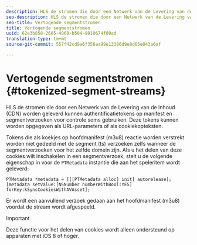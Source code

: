 ```yaml
---
description: HLS de stromen die door een Netwerk van de Levering van de Inhoud (CDN) worden geleverd kunnen authentificatietokens op manifest en segmentverzoeken voor controle soms gebruiken. Deze tokens kunnen worden opgegeven als URL-parameters of als cookiekopteksten.
seo-description: HLS de stromen die door een Netwerk van de Levering van de Inhoud (CDN) worden geleverd kunnen authentificatietokens op manifest en segmentverzoeken voor controle soms gebruiken. Deze tokens kunnen worden opgegeven als URL-parameters of als cookiekopteksten.
seo-title: Vertogende segmentstromen
title: Vertogende segmentstromen
uuid: 62e3b858-2605-4960-b504-9010674f80ad
translation-type: tm+mt
source-git-commit: 557f42cd9a6f356aa99e13386d9e8d65e043a6af

---
```



# Vertogende segmentstromen {#tokenized-segment-streams}

HLS de stromen die door een Netwerk van de Levering van de Inhoud (CDN) worden geleverd kunnen authentificatietokens op manifest en segmentverzoeken voor controle soms gebruiken. Deze tokens kunnen worden opgegeven als URL-parameters of als cookiekopteksten.

Tokens die als koekjes op hoofdmanifest (m3u8) reactie worden verstrekt worden niet gedeeld met de segment (ts) verzoeken zelfs wanneer de segmentverzoeken voor het zelfde domein zijn. Als u het delen van deze cookies wilt inschakelen in een segmentverzoek, stelt u de volgende eigenschap in voor de `PTMetadata` instantie die aan het speleritem wordt geleverd:

```
PTMetadata *metadata = [[[PTMetadata alloc] init] autorelease]; 
[metadata setValue:[NSNumber numberWithBool:YES] forKey:kSyncCookiesWithAVAsset]; 
```

Er wordt een aanvullend verzoek gedaan aan het hoofdmanifest (m3u8) voordat de stream wordt afgespeeld.

>[!IMPORTANT]
>
>Deze functie voor het delen van cookies wordt alleen ondersteund op apparaten met iOS 8 of hoger.

